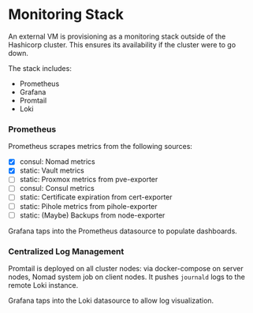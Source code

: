 # Monitoring Stack
An external VM is provisioning as a monitoring stack outside of the Hashicorp
cluster. This ensures its availability if the cluster were to go down.

The stack includes:

- Prometheus
- Grafana
- Promtail
- Loki

### Prometheus
Prometheus scrapes metrics from the following sources:

- [x] consul: Nomad metrics
- [x] static: Vault metrics
- [ ] static: Proxmox metrics from pve-exporter
- [ ] consul: Consul metrics
- [ ] static: Certificate expiration from cert-exporter
- [ ] static: Pihole metrics from pihole-exporter
- [ ] static: (Maybe) Backups from node-exporter

Grafana taps into the Prometheus datasource to populate dashboards.

### Centralized Log Management

Promtail is deployed on all cluster nodes: via docker-compose on server nodes,
Nomad system job on client nodes. It pushes `journald` logs to the remote Loki
instance.

Grafana taps into the Loki datasource to allow log visualization.
